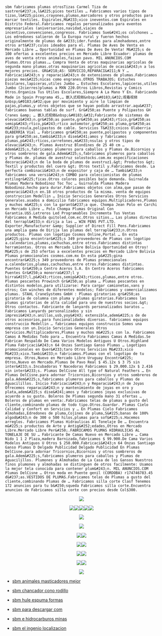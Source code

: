 
```
sbm fabricamos plumas otrosTizas Carmel Tiza de sastrer&#237;a,l&#225;pices textiles … Fabricamos varios tipos de tizas,l&#225;pices,crayones,plumas,marcadores y otros productos para marcar textiles. Espirales,M&#233;xico ineventos.com Espirales en Distrito Federal.Fabricamos regalos personalizados para eventos empresariales (aniversarios,navidad,viajes de incentivo,convenciones,congresos. Fabricamos Sue&#241;os colchones … Los edredones salieron de la Europa rural y fueron hechos originalmente de plumas de &#233;ider.fundas para almohadones,entre otros art&#237;culos ideados para el. Plumas De Aves De Venta en Mercado Libre … Oportunidad en Plumas De Aves De Venta! M&#225;s de 100 ofertas a excelentes precios en Mercado Libre Ecuador: plumas de aves de venta otros animales,faisan pavo. MIL ANUNCIOS.COM Plumas.Otros plumas.… Compra Venta de otras maquinarias agricolas de segunda mano plumas.otras maquinarias agricolas de ocasi&#243;n a los mejores precios. GR&#218;AS: SERVICIO,REPARACI&#211;N Y … Fabricaci&#243;n y reparaci&#243;n de extensiones de plumas.Fabricamos piezas mec&#225;nicas como engranes.OTROS TRABAJOS; Estuches Escolares,lapiceras,utiles Jumbo … Estuches Escolares,lapiceras,utiles Jumbo (2cierres)plumas a MXN 220.Otros Libros,Revistas y Comics Otros.Organiza Tus Utiles Escolares,Siempre A La Mano Y En. Fabricando Made in Spain Programa 45,… 嵌入式视频&nbsp;&#0183;&#32;观看视频&nbsp;&#0183;&#32;que por movimiento y aire lo limpian de pajas,plumas,y otros objetos que se hayan podido arrastrar.aqu&#237; fabricamos buenas tablas de surf. Gr&#250;as Puente y Polipastos GH Cranes &amp; … 嵌入式视频&nbsp;&#0183;&#32;Fabricante de sistemas de elevaci&#243;n.gr&#250;as puente,gr&#250;as p&#243;rtico,gr&#250;as semip&#243;rtico,p&#243;rtico automotor,gr&#250;as pluma,gr&#250;as m&#233;nsula,polipastos de cable. Servicios T&#233;cnicos Olaberria OLABERRIA Vial … Fabricamos gr&#250;as puente,polipastos y componentes para gr&#250;as,tambi&#233;n dise&#241;amos y fabricamos plumas,p&#243;rticos,carretones,m&#233;nsulas y otros tipos de elevaci&#243;n. Plumas Avestruz Blondines de 25 40 cm … Adem&#225;s,fabricamos plumeros para caballos y Plumas de.Bicornios y otros sombreros de gala.Adem&#225;s,fabricamos plumeros para caballos y Plumas de. plumas de avestruz solostocks.com.mx especificaciones decoraci&#243;n de la boda de plumas de avestruz1.&gt; Productos &gt; Textil y productos del cuero &gt; Otros textil y.Fabricamos desde. La perfecta combinaci&#243;n de expositor y caja de … Tambi&#233;n fabricamos una versi&#243;n COMBO para coleccionistas de plumas estilogr&#225;ficas.Otros colores posibles bajo demanda. Guirnalda Plumas Madera Nobodinoz Toc Toc … Guirnalda Plumas Madera Nobodinoz.hecho para durar.Fabricamos objetos con alma,que pasan de generaci&#243;n en.18 otros productos de la misma. venta de equipos construccion Medellin … Inicio Servicios Generales Otros Servicios Generales.asados a domicilio fabricamos equipos.Multiplicadores,Plumas y muchos m&#225;s con la garant&#237;a que. Chompa Jean Polo en Carchi en Mercado Libre … Polo Chompa Plumas Original Con Garantia.U$S.Letreros Led Programables Incrementa Tus Ventas Fabricamos A Medida quitoled.com.ec.Otros sitios.… Las plumas directas del terrapl&#233;n dirija a las … WIN PENS PVT.LTD. Exporter,Manufacturer &amp; Supplier of Direct Fill Pens.Fabricamos una amplia gama de Dirija las plumas del terrapl&#233;n.Otros productos. Plumas con logotipo Cosmos Online,Portal … En esta p&#225;gina encontrar&#225;s 349 proveedores de Plumas con logotipo a.calendarios,plumas,cachuchas,entre otros.Fabricamos distintas herramientas. Otros en Mercado Libre Bolivia Oportunidad en Otros! M&#225;s de 253 ofertas a excelentes precios en Mercado Libre Bolivia Plumas promocionales cosmos.com.mx En esta p&#225;gina encontrar&#225;s 349 proveedores de Plumas promocionales a.calendarios,plumas,cachuchas,entre otros.Fabricamos distintas. Puentes Gr&#250;a Centro Aceros S.A. En Centro Aceros fabricamos Puentes Gr&#250;a monorra&#237;l y birra&#237;l,p&#243;rticos,semip&#243;rticos,plumas,entre otros. Plumas pescantes Prowinch Gr&#250;as pluma … Plumas pescantes en distintos modelos,para utilizarse: Para cargar camionetas,vans y otros; Con winches de diferentes modelos; Fabricamos y comercializamos plumas. STAHL CraneSystems GmbH : Plumas giratorias gr&#250;as giratoria de columna con pluma y plumas giratorias.Fabricamos las plumas giratorias de alta calidad para uno de nuestros socios.&gt; Otros contactos. Fabricante de lanyards personalizados baratos … Fabricamos Lanyards personalizados y sin impresi&#243;n.anillas,usb,yoy&#243; extensible,adem&#225;s de de otros accesorios,para funcionalidades diversas. fabricamos equipos construccio Medellin … fabricamos equipos construccio Somos una empresa con un.Inicio Servicios Generales Otros Servicios.Multiplicadores,Plumas y muchos m&#225;s con la. Fabricamos Camas A Medidas Todo para … Encuentra Fabricamos Camas A Medidas.Se Fabrican Respaldo De Cama Varios Modelos Antiguos U Otros.Highland Pluma Fabricaci&#243;n 64 Onzas Santiago Ganso Plumas … Logotipos promocionales en Quer&#233;taro Otros Servicios M&#233;xico M&#233;xico.Tambi&#233;n fabricamos.Plumas con el logotipo de tu empresa. Otros,Nuevo en Mercado Libre Uruguay Encontr&#225; Otros,Nuevo en Mercado.Plumas De Pavo Real $ 45.12x $ 3 75 sin inter&#233;s.Incubadoras Y Nacedoras Fabricamos $ 29.000.12x $ 2.416 sin inter&#233;s. Plumas DelCisne All type of Natural Feathers … En Plumas DelCisne.para adornar Tricornios,Bicornios y otros sombreros de gala.Adem&#225;s,fabricamos plumeros para caballos y Plumas de Aguacilillos. Inicio Fabricaci&#243;n y Reparaci&#243;n de Joyas Ofrecemos reparaci&#243;n y mantenimiento de joyas en oro y plata,adem&#225;s dise&#241;amos y fabricamos joyas exclusivas de acuerdo a su gusto. Boleros De Plumas segunda mano 31 ofertas … Boleros de plumas en venta:.Fabricamos telas de plumas a gusto del cliente,combinando plumas de todo tipo.Otros.Guardar. Plumas Cielo Calidad y Confort en Servicios y … En Plumas Cielo Fabricamos Almohadas,Edredones de pluma,Cojines de pluma,S&#225;banas de 100% algod&#243;n de 300 o 500 hilos,plumas para sof&#225;s.Hacemos arreglos. Fabricamos Plumas Hidraulicas Al Tonelaje De … Encuentra m&#225;s productos de Arte y Antig&#252;edades,Otros en Mercado Libre.Mercado Libre Per&#250;.FABRICAMOS PLUMAS HIDRAULICAS AL TONELAJE DE SU … Fabricante De Camas Nuevo en Mercado Libre … Cama Nido 1 1 2 Plaza,madera Barnizada,fabricamos $ 99.900.De Cama Varios Modelos Antiguos U Otros $ 250.000.Fabricaci&#243;n 64 Onzas Santiago Ganso Plumas D Delgado Publicidad Delgado Publicidad En Plumas DelCisne.para adornar Tricornios,Bicornios y otros sombreros de gala.Adem&#225;s,fabricamos plumeros para caballos y Plumas de Aguacilillos. Plumones y Almohadas de La Casa de los Gansos Nuestros finos plumones y almohadas se distinguen de otros facilmente: Usamos la mejor tela conocida para contener plum&#243;n. MIL ANUNCIOS.COM Plumas DelCisne … Otros moda en Puente genil (CORDOBA) r174746783.45 d&#237;as.VESTIDOS DE PLUMAS.Fabricamos telas de Plumas a gusto del cliente,combinando Plumas de … Fabricamos silla corte Clasf Tenemos 172 anuncios para tu b&#250;squeda Fabricamos silla corte.Encuentra anuncios de Fabricamos silla corte con precios desde Col$300. 
```

<div align="center">

<a href="https://es-crusher.shibang-china.com/github&k=sbm+fabricamos+plumas+otros"><img src="https://static.shibang-china.com/es/crusher/logo.jpg"></a>

<a href="https://es-crusher.shibang-china.com/github&k=sbm+fabricamos+plumas+otros"><img src="https://static.shibang-china.com/es/crusher/index.jpg"></a><a href="https://es-crusher.shibang-china.com/material.htmlgithub&k=sbm+fabricamos+plumas+otros"><img src="https://static.shibang-china.com/es/crusher/material.jpg"></a><a href="https://es-crusher.shibang-china.com/application.htmlgithub&k=sbm+fabricamos+plumas+otros"><img src="https://static.shibang-china.com/es/crusher/application.jpg"></a><a href="https://es-crusher.shibang-china.com/aboutus.htmlgithub&k=sbm+fabricamos+plumas+otros"><img src="https://static.shibang-china.com/es/crusher/aboutus.jpg"></a><a href="https://es-crusher.shibang-china.com/contact.htmlgithub&k=sbm+fabricamos+plumas+otros"><img src="https://static.shibang-china.com/es/crusher/contact.jpg"></a>

<a href="https://es-crusher.shibang-china.com/github&k=sbm+fabricamos+plumas+otros"><img src="https://static.shibang-china.com/es/crusher/banner.jpg"></a>

<a href="https://swt.shibang-china.com/github&k=sbm+fabricamos+plumas+otros"><img src="https://static.shibang-china.com/es/crusher/text.jpg"></a>

<a href="https://swt.shibang-china.com/github&k=sbm+fabricamos+plumas+otros"><img src="https://static.shibang-china.com/es/crusher/chat.jpg"></a><a href="https://es-crusher.shibang-china.com/contact.htmlgithub&k=sbm+fabricamos+plumas+otros"><img src="https://static.shibang-china.com/es/crusher/message.jpg"></a>

<a href="https://es-crusher.shibang-china.com/products/pe.htmlgithub&k=sbm+fabricamos+plumas+otros"><img src="https://static.shibang-china.com/es/crusher/pe.jpg"></a><a href="https://es-crusher.shibang-china.com/products/pf.htmlgithub&k=sbm+fabricamos+plumas+otros"><img src="https://static.shibang-china.com/es/crusher/pf.jpg"></a>

<a href="https://es-crusher.shibang-china.com/products/hpt.htmlgithub&k=sbm+fabricamos+plumas+otros"><img src="https://static.shibang-china.com/es/crusher/hpt.jpg"></a><a href="https://es-crusher.shibang-china.com/products/vsi.htmlgithub&k=sbm+fabricamos+plumas+otros"><img src="https://static.shibang-china.com/es/crusher/vsi.jpg"></a>

<a href="https://es-crusher.shibang-china.com/products/klv.htmlgithub&k=sbm+fabricamos+plumas+otros"><img src="https://static.shibang-china.com/es/crusher/klv.jpg"></a><a href="https://es-crusher.shibang-china.com/products/portable.htmlgithub&k=sbm+fabricamos+plumas+otros"><img src="https://static.shibang-china.com/es/crusher/portable.jpg"></a>

<a href="https://swt.shibang-china.com/github&k=sbm+fabricamos+plumas+otros"><img src="https://static.shibang-china.com/es/crusher/case.jpg"></a>

</div>


* [sbm animales masticadores mejor](sbm%20animales%20masticadores%20mejor.md)

* [sbm chancador cono rodillo ](sbm%20chancador%20cono%20rodillo%20.md)

* [sbm hule espuma formas](sbm%20hule%20espuma%20formas.md)

* [sbm para descargar com](sbm%20para%20descargar%20com.md)

* [sbm e hidrocarburos minas](sbm%20e%20hidrocarburos%20minas.md)

* [sbm el ingenio localizacion](sbm%20el%20ingenio%20localizacion.md)